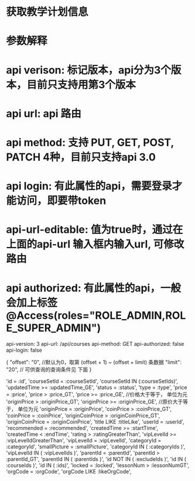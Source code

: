 # 获取教学计划信息
# 参数解释 
#   api verison: 标记版本，api分为3个版本，目前只支持用第3个版本
#   api url: api 路由
#   api method: 支持 PUT, GET, POST, PATCH 4种，目前只支持api 3.0
#   api login: 有此属性的api，需要登录才能访问，即要带token
#   api-url-editable: 值为true时，通过在上面的api-url 输入框内输入url, 可修改路由
#   api authorized: 有此属性的api，一般会加上标签 @Access(roles="ROLE_ADMIN,ROLE_SUPER_ADMIN") 

api-version: 3
api-url: /api/courses
api-method: GET
api-authorized: false
api-login: false

{
    "offset": "0",  //默认为0，取第 (offset + 1) ~ (offset + limit) 条数据
    "limit": "20",
    // 可供查询的查询条件见 下面
}

'id = :id',
'courseSetId = :courseSetId',
'courseSetId IN (:courseSetIds)',
'updatedTime >= :updatedTime_GE',
'status = :status',
'type = :type',
'price = :price',
'price > :price_GT',
'price >= :price_GE',   //价格大于等于， 单位为元
'originPrice > :originPrice_GT',
'originPrice >= :originPrice_GE', //原价大于等于， 单位为元
'originPrice = :originPrice',
'coinPrice > :coinPrice_GT',
'coinPrice = :coinPrice',
'originCoinPrice > :originCoinPrice_GT',
'originCoinPrice = :originCoinPrice',
'title LIKE :titleLike',
'userId = :userId',
'recommended = :recommended',
'createdTime >= :startTime',
'createdTime < :endTime',
'rating > :ratingGreaterThan',
'vipLevelId >= :vipLevelIdGreaterThan',
'vipLevelId = :vipLevelId',
'categoryId = :categoryId',
'smallPicture = :smallPicture',
'categoryId IN ( :categoryIds )',
'vipLevelId IN ( :vipLevelIds )',
'parentId = :parentId',
'parentId > :parentId_GT',
'parentId IN ( :parentIds )',
'id NOT IN ( :excludeIds )',
'id IN ( :courseIds )',
'id IN ( :ids)',
'locked = :locked',
'lessonNum > :lessonNumGT',
'orgCode = :orgCode',
'orgCode LIKE :likeOrgCode',